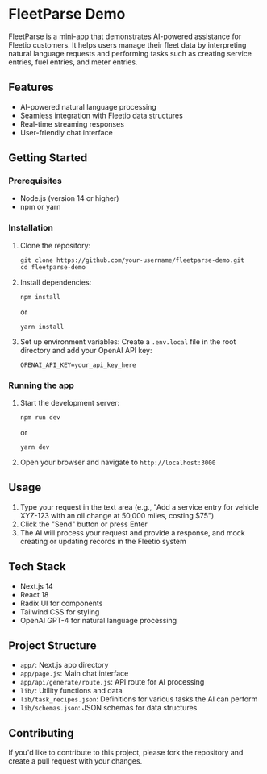 # FleetParse Demo

FleetParse is a mini-app that demonstrates AI-powered assistance for Fleetio customers. It helps users manage their fleet data by interpreting natural language requests and performing tasks such as creating service entries, fuel entries, and meter entries.

## Features

- AI-powered natural language processing
- Seamless integration with Fleetio data structures
- Real-time streaming responses
- User-friendly chat interface

## Getting Started

### Prerequisites

- Node.js (version 14 or higher)
- npm or yarn

### Installation

1. Clone the repository:

   ```
   git clone https://github.com/your-username/fleetparse-demo.git
   cd fleetparse-demo
   ```

2. Install dependencies:

   ```
   npm install
   ```

   or

   ```
   yarn install
   ```

3. Set up environment variables:
   Create a `.env.local` file in the root directory and add your OpenAI API key:
   ```
   OPENAI_API_KEY=your_api_key_here
   ```

### Running the app

1. Start the development server:

   ```
   npm run dev
   ```

   or

   ```
   yarn dev
   ```

2. Open your browser and navigate to `http://localhost:3000`

## Usage

1. Type your request in the text area (e.g., "Add a service entry for vehicle XYZ-123 with an oil change at 50,000 miles, costing $75")
2. Click the "Send" button or press Enter
3. The AI will process your request and provide a response, and mock creating or updating records in the Fleetio system

## Tech Stack

- Next.js 14
- React 18
- Radix UI for components
- Tailwind CSS for styling
- OpenAI GPT-4 for natural language processing

## Project Structure

- `app/`: Next.js app directory
- `app/page.js`: Main chat interface
- `app/api/generate/route.js`: API route for AI processing
- `lib/`: Utility functions and data
- `lib/task_recipes.json`: Definitions for various tasks the AI can perform
- `lib/schemas.json`: JSON schemas for data structures

## Contributing

If you'd like to contribute to this project, please fork the repository and create a pull request with your changes.
